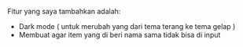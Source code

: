 Fitur yang saya tambahkan adalah:
- Dark mode ( untuk merubah yang dari tema terang ke tema gelap )
- Membuat agar item yang di beri nama sama tidak bisa di input
